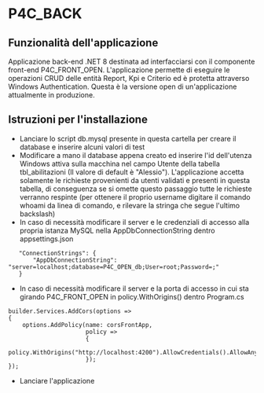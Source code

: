 # P4C_BACK
## Funzionalità dell'applicazione
Applicazione back-end .NET 8 destinata ad interfacciarsi con il componente front-end P4C_FRONT_OPEN.
L'applicazione permette di eseguire le operazioni CRUD delle entità Report, Kpi e Criterio ed è protetta attraverso Windows Authentication.
Questa è la versione open di un'applicazione attualmente in produzione.

## Istruzioni per l'installazione
- Lanciare lo script db.mysql presente in questa cartella per creare il database e inserire alcuni valori di test
- Modificare a mano il database appena creato ed inserire l'id dell'utenza Windows attiva sulla macchina nel campo Utente della tabella tbl_abilitazioni (Il valore di default è "Alessio"). L'applicazione accetta solamente le richieste provenienti da utenti validati e presenti in questa tabella, di conseguenza se si omette questo passaggio tutte le richieste verranno respinte (per ottenere il proprio username digitare il comando whoami da linea di comando, e rilevare la stringa che segue l'ultimo backslash)
- In caso di necessità modificare il server e le credenziali di accesso alla propria istanza MySQL nella AppDbConnectionString dentro appsettings.json
``` "AllowedHosts": "*",
   "ConnectionStrings": {
       "AppDbConnectionString": "server=localhost;database=P4C_OPEN_db;User=root;Password=;"
   }
```
- In caso di necessità modificare il server e la porta di accesso in cui sta girando P4C_FRONT_OPEN in policy.WithOrigins() dentro Program.cs
```
builder.Services.AddCors(options =>
{
    options.AddPolicy(name: corsFrontApp,
                      policy =>
                      {
                          policy.WithOrigins("http://localhost:4200").AllowCredentials().AllowAnyMethod().AllowAnyHeader();
                      });
});
```
- Lanciare l'applicazione
